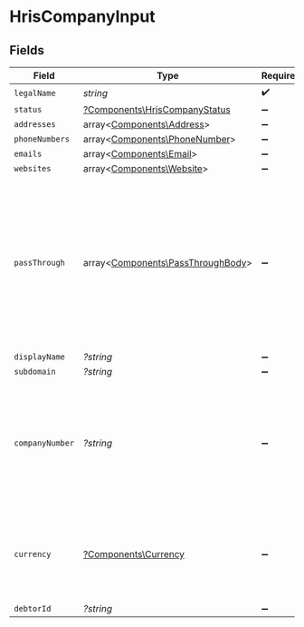 # HrisCompanyInput


## Fields

| Field                                                                                                                                                   | Type                                                                                                                                                    | Required                                                                                                                                                | Description                                                                                                                                             | Example                                                                                                                                                 |
| ------------------------------------------------------------------------------------------------------------------------------------------------------- | ------------------------------------------------------------------------------------------------------------------------------------------------------- | ------------------------------------------------------------------------------------------------------------------------------------------------------- | ------------------------------------------------------------------------------------------------------------------------------------------------------- | ------------------------------------------------------------------------------------------------------------------------------------------------------- |
| `legalName`                                                                                                                                             | *string*                                                                                                                                                | :heavy_check_mark:                                                                                                                                      | N/A                                                                                                                                                     | SpaceX                                                                                                                                                  |
| `status`                                                                                                                                                | [?Components\HrisCompanyStatus](../../Models/Components/HrisCompanyStatus.md)                                                                           | :heavy_minus_sign:                                                                                                                                      | N/A                                                                                                                                                     | active                                                                                                                                                  |
| `addresses`                                                                                                                                             | array<[Components\Address](../../Models/Components/Address.md)>                                                                                         | :heavy_minus_sign:                                                                                                                                      | N/A                                                                                                                                                     |                                                                                                                                                         |
| `phoneNumbers`                                                                                                                                          | array<[Components\PhoneNumber](../../Models/Components/PhoneNumber.md)>                                                                                 | :heavy_minus_sign:                                                                                                                                      | N/A                                                                                                                                                     |                                                                                                                                                         |
| `emails`                                                                                                                                                | array<[Components\Email](../../Models/Components/Email.md)>                                                                                             | :heavy_minus_sign:                                                                                                                                      | N/A                                                                                                                                                     |                                                                                                                                                         |
| `websites`                                                                                                                                              | array<[Components\Website](../../Models/Components/Website.md)>                                                                                         | :heavy_minus_sign:                                                                                                                                      | N/A                                                                                                                                                     |                                                                                                                                                         |
| `passThrough`                                                                                                                                           | array<[Components\PassThroughBody](../../Models/Components/PassThroughBody.md)>                                                                         | :heavy_minus_sign:                                                                                                                                      | The pass_through property allows passing service-specific, custom data or structured modifications in request body when creating or updating resources. |                                                                                                                                                         |
| `displayName`                                                                                                                                           | *?string*                                                                                                                                               | :heavy_minus_sign:                                                                                                                                      | N/A                                                                                                                                                     | SpaceX                                                                                                                                                  |
| `subdomain`                                                                                                                                             | *?string*                                                                                                                                               | :heavy_minus_sign:                                                                                                                                      | N/A                                                                                                                                                     | company                                                                                                                                                 |
| `companyNumber`                                                                                                                                         | *?string*                                                                                                                                               | :heavy_minus_sign:                                                                                                                                      | An Company Number, Company ID or Company Code, is a unique number that has been assigned to each company.                                               | 123456-AB                                                                                                                                               |
| `currency`                                                                                                                                              | [?Components\Currency](../../Models/Components/Currency.md)                                                                                             | :heavy_minus_sign:                                                                                                                                      | Indicates the associated currency for an amount of money. Values correspond to [ISO 4217](https://en.wikipedia.org/wiki/ISO_4217).                      | USD                                                                                                                                                     |
| `debtorId`                                                                                                                                              | *?string*                                                                                                                                               | :heavy_minus_sign:                                                                                                                                      | N/A                                                                                                                                                     | 12345                                                                                                                                                   |